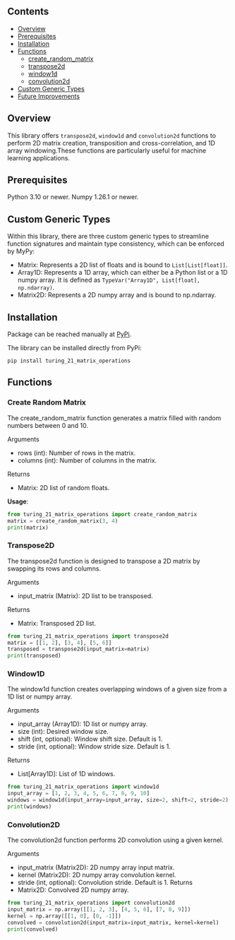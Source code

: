 ## Contents

- [Overview](#overview)
- [Prerequisites](#prerequisites)
- [Installation](#installation)
- [Functions](#functions)
  - [create_random_matrix](#create_random_matrix)
  - [transpose2d](#transpose2d)
  - [window1d](#window1d)
  - [convolution2d](#convolution2d)
- [Custom Generic Types](#custom-generic-types)
- [Future Improvements](#future-improvements)

## Overview

This library offers `transpose2d`, `window1d` and `convolution2d` functions to perform 2D matrix creation, transposition and cross-correlation, and 1D array windowing.These functions are particularly useful for machine learning applications.

## Prerequisites

Python 3.10 or newer.
Numpy 1.26.1 or newer.

## Custom Generic Types

Within this library, there are three custom generic types to streamline function signatures and maintain type consistency, which can be enforced by MyPy:

- Matrix: Represents a 2D list of floats and is bound to `List[List[float]]`.
- Array1D: Represents a 1D array, which can either be a Python list or a 1D numpy array. It is defined as `TypeVar("Array1D", List[float], np.ndarray)`.
- Matrix2D: Represents a 2D numpy array and is bound to np.ndarray.

## Installation

Package can be reached manually at [PyPi](https://pypi.org/project/turing-21-matrix-operations/).

The library can be installed directly from PyPi:

`pip install turing_21_matrix_operations`

## Functions

### Create Random Matrix

The create_random_matrix function generates a matrix filled with random numbers between 0 and 10.

Arguments

- rows (int): Number of rows in the matrix.
- columns (int): Number of columns in the matrix.

Returns

- Matrix: 2D list of random floats.

**Usage**:

```python
from turing_21_matrix_operations import create_random_matrix
matrix = create_random_matrix(3, 4)
print(matrix)
```

### Transpose2D

The transpose2d function is designed to transpose a 2D matrix by swapping its rows and columns.

Arguments

- input_matrix (Matrix): 2D list to be transposed.

Returns

- Matrix: Transposed 2D list.

```python
from turing_21_matrix_operations import transpose2d
matrix = [[1, 2], [3, 4], [5, 6]]
transposed = transpose2d(input_matrix=matrix)
print(transposed)
```

### Window1D

The window1d function creates overlapping windows of a given size from a 1D list or numpy array.

Arguments

- input_array (Array1D): 1D list or numpy array.
- size (int): Desired window size.
- shift (int, optional): Window shift size. Default is 1.
- stride (int, optional): Window stride size. Default is 1.

Returns

- List[Array1D]: List of 1D windows.

```python
from turing_21_matrix_operations import window1d
input_array = [1, 2, 3, 4, 5, 6, 7, 8, 9, 10]
windows = window1d(input_array=input_array, size=2, shift=2, stride=2)
print(windows)
```

### Convolution2D

The convolution2d function performs 2D convolution using a given kernel.

Arguments

- input_matrix (Matrix2D): 2D numpy array input matrix.
- kernel (Matrix2D): 2D numpy array convolution kernel.
- stride (int, optional): Convolution stride. Default is 1.
  Returns
- Matrix2D: Convolved 2D numpy array.

```python
from turing_21_matrix_operations import convolution2d
input_matrix = np.array([[1, 2, 3], [4, 5, 6], [7, 8, 9]])
kernel = np.array([[1, 0], [0, -1]])
convolved = convolution2d(input_matrix=input_matrix, kernel=kernel)
print(convolved)
```
